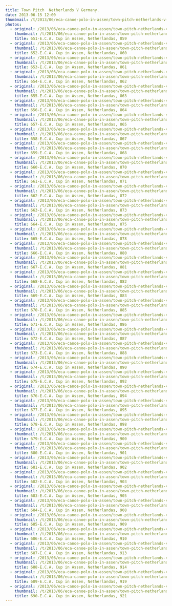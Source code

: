 ```yaml
---
title: Town Pitch  Netherlands V Germany.
date: 2013-06-15 12:00
thumbnail: /t/2013/06/eca-canoe-polo-in-assen/town-pitch-netherlands-v-germany/651-e.c.a.-cup-in-assen-netherlandas-859.jpg
photos:
  - original: /2013/06/eca-canoe-polo-in-assen/town-pitch-netherlands-v-germany/651-e.c.a.-cup-in-assen-netherlandas-859.jpg
    thumbnail: /t/2013/06/eca-canoe-polo-in-assen/town-pitch-netherlands-v-germany/651-e.c.a.-cup-in-assen-netherlandas-859.jpg
    title: 651-E.C.A. Cup in Assen, Netherlandas, 859
  - original: /2013/06/eca-canoe-polo-in-assen/town-pitch-netherlands-v-germany/652-e.c.a.-cup-in-assen-netherlandas-860.jpg
    thumbnail: /t/2013/06/eca-canoe-polo-in-assen/town-pitch-netherlands-v-germany/652-e.c.a.-cup-in-assen-netherlandas-860.jpg
    title: 652-E.C.A. Cup in Assen, Netherlandas, 860
  - original: /2013/06/eca-canoe-polo-in-assen/town-pitch-netherlands-v-germany/653-e.c.a.-cup-in-assen-netherlandas-861.jpg
    thumbnail: /t/2013/06/eca-canoe-polo-in-assen/town-pitch-netherlands-v-germany/653-e.c.a.-cup-in-assen-netherlandas-861.jpg
    title: 653-E.C.A. Cup in Assen, Netherlandas, 861
  - original: /2013/06/eca-canoe-polo-in-assen/town-pitch-netherlands-v-germany/654-e.c.a.-cup-in-assen-netherlandas-862.jpg
    thumbnail: /t/2013/06/eca-canoe-polo-in-assen/town-pitch-netherlands-v-germany/654-e.c.a.-cup-in-assen-netherlandas-862.jpg
    title: 654-E.C.A. Cup in Assen, Netherlandas, 862
  - original: /2013/06/eca-canoe-polo-in-assen/town-pitch-netherlands-v-germany/655-e.c.a.-cup-in-assen-netherlandas-863.jpg
    thumbnail: /t/2013/06/eca-canoe-polo-in-assen/town-pitch-netherlands-v-germany/655-e.c.a.-cup-in-assen-netherlandas-863.jpg
    title: 655-E.C.A. Cup in Assen, Netherlandas, 863
  - original: /2013/06/eca-canoe-polo-in-assen/town-pitch-netherlands-v-germany/656-e.c.a.-cup-in-assen-netherlandas-864.jpg
    thumbnail: /t/2013/06/eca-canoe-polo-in-assen/town-pitch-netherlands-v-germany/656-e.c.a.-cup-in-assen-netherlandas-864.jpg
    title: 656-E.C.A. Cup in Assen, Netherlandas, 864
  - original: /2013/06/eca-canoe-polo-in-assen/town-pitch-netherlands-v-germany/657-e.c.a.-cup-in-assen-netherlandas-865.jpg
    thumbnail: /t/2013/06/eca-canoe-polo-in-assen/town-pitch-netherlands-v-germany/657-e.c.a.-cup-in-assen-netherlandas-865.jpg
    title: 657-E.C.A. Cup in Assen, Netherlandas, 865
  - original: /2013/06/eca-canoe-polo-in-assen/town-pitch-netherlands-v-germany/658-e.c.a.-cup-in-assen-netherlandas-867.jpg
    thumbnail: /t/2013/06/eca-canoe-polo-in-assen/town-pitch-netherlands-v-germany/658-e.c.a.-cup-in-assen-netherlandas-867.jpg
    title: 658-E.C.A. Cup in Assen, Netherlandas, 867
  - original: /2013/06/eca-canoe-polo-in-assen/town-pitch-netherlands-v-germany/659-e.c.a.-cup-in-assen-netherlandas-868.jpg
    thumbnail: /t/2013/06/eca-canoe-polo-in-assen/town-pitch-netherlands-v-germany/659-e.c.a.-cup-in-assen-netherlandas-868.jpg
    title: 659-E.C.A. Cup in Assen, Netherlandas, 868
  - original: /2013/06/eca-canoe-polo-in-assen/town-pitch-netherlands-v-germany/660-e.c.a.-cup-in-assen-netherlandas-870.jpg
    thumbnail: /t/2013/06/eca-canoe-polo-in-assen/town-pitch-netherlands-v-germany/660-e.c.a.-cup-in-assen-netherlandas-870.jpg
    title: 660-E.C.A. Cup in Assen, Netherlandas, 870
  - original: /2013/06/eca-canoe-polo-in-assen/town-pitch-netherlands-v-germany/661-e.c.a.-cup-in-assen-netherlandas-871.jpg
    thumbnail: /t/2013/06/eca-canoe-polo-in-assen/town-pitch-netherlands-v-germany/661-e.c.a.-cup-in-assen-netherlandas-871.jpg
    title: 661-E.C.A. Cup in Assen, Netherlandas, 871
  - original: /2013/06/eca-canoe-polo-in-assen/town-pitch-netherlands-v-germany/662-e.c.a.-cup-in-assen-netherlandas-872.jpg
    thumbnail: /t/2013/06/eca-canoe-polo-in-assen/town-pitch-netherlands-v-germany/662-e.c.a.-cup-in-assen-netherlandas-872.jpg
    title: 662-E.C.A. Cup in Assen, Netherlandas, 872
  - original: /2013/06/eca-canoe-polo-in-assen/town-pitch-netherlands-v-germany/663-e.c.a.-cup-in-assen-netherlandas-873.jpg
    thumbnail: /t/2013/06/eca-canoe-polo-in-assen/town-pitch-netherlands-v-germany/663-e.c.a.-cup-in-assen-netherlandas-873.jpg
    title: 663-E.C.A. Cup in Assen, Netherlandas, 873
  - original: /2013/06/eca-canoe-polo-in-assen/town-pitch-netherlands-v-germany/664-e.c.a.-cup-in-assen-netherlandas-875.jpg
    thumbnail: /t/2013/06/eca-canoe-polo-in-assen/town-pitch-netherlands-v-germany/664-e.c.a.-cup-in-assen-netherlandas-875.jpg
    title: 664-E.C.A. Cup in Assen, Netherlandas, 875
  - original: /2013/06/eca-canoe-polo-in-assen/town-pitch-netherlands-v-germany/665-e.c.a.-cup-in-assen-netherlandas-878.jpg
    thumbnail: /t/2013/06/eca-canoe-polo-in-assen/town-pitch-netherlands-v-germany/665-e.c.a.-cup-in-assen-netherlandas-878.jpg
    title: 665-E.C.A. Cup in Assen, Netherlandas, 878
  - original: /2013/06/eca-canoe-polo-in-assen/town-pitch-netherlands-v-germany/666-e.c.a.-cup-in-assen-netherlandas-880.jpg
    thumbnail: /t/2013/06/eca-canoe-polo-in-assen/town-pitch-netherlands-v-germany/666-e.c.a.-cup-in-assen-netherlandas-880.jpg
    title: 666-E.C.A. Cup in Assen, Netherlandas, 880
  - original: /2013/06/eca-canoe-polo-in-assen/town-pitch-netherlands-v-germany/667-e.c.a.-cup-in-assen-netherlandas-881.jpg
    thumbnail: /t/2013/06/eca-canoe-polo-in-assen/town-pitch-netherlands-v-germany/667-e.c.a.-cup-in-assen-netherlandas-881.jpg
    title: 667-E.C.A. Cup in Assen, Netherlandas, 881
  - original: /2013/06/eca-canoe-polo-in-assen/town-pitch-netherlands-v-germany/668-e.c.a.-cup-in-assen-netherlandas-882.jpg
    thumbnail: /t/2013/06/eca-canoe-polo-in-assen/town-pitch-netherlands-v-germany/668-e.c.a.-cup-in-assen-netherlandas-882.jpg
    title: 668-E.C.A. Cup in Assen, Netherlandas, 882
  - original: /2013/06/eca-canoe-polo-in-assen/town-pitch-netherlands-v-germany/669-e.c.a.-cup-in-assen-netherlandas-883.jpg
    thumbnail: /t/2013/06/eca-canoe-polo-in-assen/town-pitch-netherlands-v-germany/669-e.c.a.-cup-in-assen-netherlandas-883.jpg
    title: 669-E.C.A. Cup in Assen, Netherlandas, 883
  - original: /2013/06/eca-canoe-polo-in-assen/town-pitch-netherlands-v-germany/670-e.c.a.-cup-in-assen-netherlandas-885.jpg
    thumbnail: /t/2013/06/eca-canoe-polo-in-assen/town-pitch-netherlands-v-germany/670-e.c.a.-cup-in-assen-netherlandas-885.jpg
    title: 670-E.C.A. Cup in Assen, Netherlandas, 885
  - original: /2013/06/eca-canoe-polo-in-assen/town-pitch-netherlands-v-germany/671-e.c.a.-cup-in-assen-netherlandas-886.jpg
    thumbnail: /t/2013/06/eca-canoe-polo-in-assen/town-pitch-netherlands-v-germany/671-e.c.a.-cup-in-assen-netherlandas-886.jpg
    title: 671-E.C.A. Cup in Assen, Netherlandas, 886
  - original: /2013/06/eca-canoe-polo-in-assen/town-pitch-netherlands-v-germany/672-e.c.a.-cup-in-assen-netherlandas-887.jpg
    thumbnail: /t/2013/06/eca-canoe-polo-in-assen/town-pitch-netherlands-v-germany/672-e.c.a.-cup-in-assen-netherlandas-887.jpg
    title: 672-E.C.A. Cup in Assen, Netherlandas, 887
  - original: /2013/06/eca-canoe-polo-in-assen/town-pitch-netherlands-v-germany/673-e.c.a.-cup-in-assen-netherlandas-888.jpg
    thumbnail: /t/2013/06/eca-canoe-polo-in-assen/town-pitch-netherlands-v-germany/673-e.c.a.-cup-in-assen-netherlandas-888.jpg
    title: 673-E.C.A. Cup in Assen, Netherlandas, 888
  - original: /2013/06/eca-canoe-polo-in-assen/town-pitch-netherlands-v-germany/674-e.c.a.-cup-in-assen-netherlandas-890.jpg
    thumbnail: /t/2013/06/eca-canoe-polo-in-assen/town-pitch-netherlands-v-germany/674-e.c.a.-cup-in-assen-netherlandas-890.jpg
    title: 674-E.C.A. Cup in Assen, Netherlandas, 890
  - original: /2013/06/eca-canoe-polo-in-assen/town-pitch-netherlands-v-germany/675-e.c.a.-cup-in-assen-netherlandas-892.jpg
    thumbnail: /t/2013/06/eca-canoe-polo-in-assen/town-pitch-netherlands-v-germany/675-e.c.a.-cup-in-assen-netherlandas-892.jpg
    title: 675-E.C.A. Cup in Assen, Netherlandas, 892
  - original: /2013/06/eca-canoe-polo-in-assen/town-pitch-netherlands-v-germany/676-e.c.a.-cup-in-assen-netherlandas-894.jpg
    thumbnail: /t/2013/06/eca-canoe-polo-in-assen/town-pitch-netherlands-v-germany/676-e.c.a.-cup-in-assen-netherlandas-894.jpg
    title: 676-E.C.A. Cup in Assen, Netherlandas, 894
  - original: /2013/06/eca-canoe-polo-in-assen/town-pitch-netherlands-v-germany/677-e.c.a.-cup-in-assen-netherlandas-895.jpg
    thumbnail: /t/2013/06/eca-canoe-polo-in-assen/town-pitch-netherlands-v-germany/677-e.c.a.-cup-in-assen-netherlandas-895.jpg
    title: 677-E.C.A. Cup in Assen, Netherlandas, 895
  - original: /2013/06/eca-canoe-polo-in-assen/town-pitch-netherlands-v-germany/678-e.c.a.-cup-in-assen-netherlandas-898.jpg
    thumbnail: /t/2013/06/eca-canoe-polo-in-assen/town-pitch-netherlands-v-germany/678-e.c.a.-cup-in-assen-netherlandas-898.jpg
    title: 678-E.C.A. Cup in Assen, Netherlandas, 898
  - original: /2013/06/eca-canoe-polo-in-assen/town-pitch-netherlands-v-germany/679-e.c.a.-cup-in-assen-netherlandas-900.jpg
    thumbnail: /t/2013/06/eca-canoe-polo-in-assen/town-pitch-netherlands-v-germany/679-e.c.a.-cup-in-assen-netherlandas-900.jpg
    title: 679-E.C.A. Cup in Assen, Netherlandas, 900
  - original: /2013/06/eca-canoe-polo-in-assen/town-pitch-netherlands-v-germany/680-e.c.a.-cup-in-assen-netherlandas-901.jpg
    thumbnail: /t/2013/06/eca-canoe-polo-in-assen/town-pitch-netherlands-v-germany/680-e.c.a.-cup-in-assen-netherlandas-901.jpg
    title: 680-E.C.A. Cup in Assen, Netherlandas, 901
  - original: /2013/06/eca-canoe-polo-in-assen/town-pitch-netherlands-v-germany/681-e.c.a.-cup-in-assen-netherlandas-902.jpg
    thumbnail: /t/2013/06/eca-canoe-polo-in-assen/town-pitch-netherlands-v-germany/681-e.c.a.-cup-in-assen-netherlandas-902.jpg
    title: 681-E.C.A. Cup in Assen, Netherlandas, 902
  - original: /2013/06/eca-canoe-polo-in-assen/town-pitch-netherlands-v-germany/682-e.c.a.-cup-in-assen-netherlandas-903.jpg
    thumbnail: /t/2013/06/eca-canoe-polo-in-assen/town-pitch-netherlands-v-germany/682-e.c.a.-cup-in-assen-netherlandas-903.jpg
    title: 682-E.C.A. Cup in Assen, Netherlandas, 903
  - original: /2013/06/eca-canoe-polo-in-assen/town-pitch-netherlands-v-germany/683-e.c.a.-cup-in-assen-netherlandas-905.jpg
    thumbnail: /t/2013/06/eca-canoe-polo-in-assen/town-pitch-netherlands-v-germany/683-e.c.a.-cup-in-assen-netherlandas-905.jpg
    title: 683-E.C.A. Cup in Assen, Netherlandas, 905
  - original: /2013/06/eca-canoe-polo-in-assen/town-pitch-netherlands-v-germany/684-e.c.a.-cup-in-assen-netherlandas-908.jpg
    thumbnail: /t/2013/06/eca-canoe-polo-in-assen/town-pitch-netherlands-v-germany/684-e.c.a.-cup-in-assen-netherlandas-908.jpg
    title: 684-E.C.A. Cup in Assen, Netherlandas, 908
  - original: /2013/06/eca-canoe-polo-in-assen/town-pitch-netherlands-v-germany/685-e.c.a.-cup-in-assen-netherlandas-909.jpg
    thumbnail: /t/2013/06/eca-canoe-polo-in-assen/town-pitch-netherlands-v-germany/685-e.c.a.-cup-in-assen-netherlandas-909.jpg
    title: 685-E.C.A. Cup in Assen, Netherlandas, 909
  - original: /2013/06/eca-canoe-polo-in-assen/town-pitch-netherlands-v-germany/686-e.c.a.-cup-in-assen-netherlandas-910.jpg
    thumbnail: /t/2013/06/eca-canoe-polo-in-assen/town-pitch-netherlands-v-germany/686-e.c.a.-cup-in-assen-netherlandas-910.jpg
    title: 686-E.C.A. Cup in Assen, Netherlandas, 910
  - original: /2013/06/eca-canoe-polo-in-assen/town-pitch-netherlands-v-germany/687-e.c.a.-cup-in-assen-netherlandas-913.jpg
    thumbnail: /t/2013/06/eca-canoe-polo-in-assen/town-pitch-netherlands-v-germany/687-e.c.a.-cup-in-assen-netherlandas-913.jpg
    title: 687-E.C.A. Cup in Assen, Netherlandas, 913
  - original: /2013/06/eca-canoe-polo-in-assen/town-pitch-netherlands-v-germany/688-e.c.a.-cup-in-assen-netherlandas-914.jpg
    thumbnail: /t/2013/06/eca-canoe-polo-in-assen/town-pitch-netherlands-v-germany/688-e.c.a.-cup-in-assen-netherlandas-914.jpg
    title: 688-E.C.A. Cup in Assen, Netherlandas, 914
  - original: /2013/06/eca-canoe-polo-in-assen/town-pitch-netherlands-v-germany/689-e.c.a.-cup-in-assen-netherlandas-919.jpg
    thumbnail: /t/2013/06/eca-canoe-polo-in-assen/town-pitch-netherlands-v-germany/689-e.c.a.-cup-in-assen-netherlandas-919.jpg
    title: 689-E.C.A. Cup in Assen, Netherlandas, 919
  - original: /2013/06/eca-canoe-polo-in-assen/town-pitch-netherlands-v-germany/690-e.c.a.-cup-in-assen-netherlandas-921.jpg
    thumbnail: /t/2013/06/eca-canoe-polo-in-assen/town-pitch-netherlands-v-germany/690-e.c.a.-cup-in-assen-netherlandas-921.jpg
    title: 690-E.C.A. Cup in Assen, Netherlandas, 921
---
```

